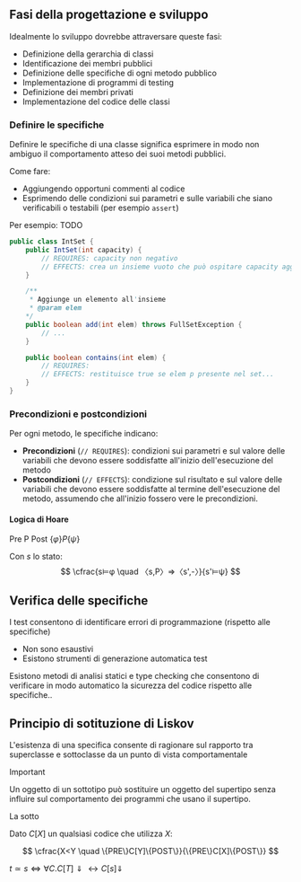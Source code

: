 ## Fasi della progettazione e sviluppo

Idealmente lo sviluppo dovrebbe attraversare queste fasi:
- Definizione della gerarchia di classi
- Identificazione dei membri pubblici
- Definizione delle specifiche di ogni metodo pubblico
- Implementazione di programmi di testing
- Definizione dei membri privati
- Implementazione del codice delle classi

### Definire le specifiche

Definire le specifiche di una classe significa esprimere in modo non ambiguo il comportamento atteso dei suoi metodi pubblici.

Come fare:
- Aggiungendo opportuni commenti al codice
- Esprimendo delle condizioni sui parametri e sulle variabili che siano verificabili o testabili (per esempio `assert`)

Per esempio: TODO
```java
public class IntSet {
    public IntSet(int capacity) {
        // REQUIRES: capacity non negativo
        // EFFECTS: crea un insieme vuoto che può ospitare capacity aggiuntivi
    }

    /**
     * Aggiunge un elemento all'insieme
     * @param elem
    */
    public boolean add(int elem) throws FullSetException {
        // ...
    }

    public boolean contains(int elem) {
        // REQUIRES:
        // EFFECTS: restituisce true se elem p presente nel set...
    }
}
```

### Precondizioni e postcondizioni

Per ogni metodo, le specifiche indicano:
- **Precondizioni** (`// REQUIRES`): condizioni sui parametri e sul valore delle variabili che devono essere soddisfatte all'inizio dell'esecuzione del metodo
- **Postcondizioni** (`// EFFECTS`): condizione sul risultato e sul valore delle variabili che devono essere soddisfatte al termine dell'esecuzione del metodo, assumendo che all'inizio fossero vere le precondizioni.

#### Logica di Hoare

Pre P Post
$\{φ\}P\{ψ\}$

Con $s$ lo stato:
$$
\cfrac{s⊨φ \quad 〈s,P〉⇒〈s',-〉}{s'⊨ψ}
$$

## Verifica delle specifiche

I test consentono di identificare errori di programmazione (rispetto alle specifiche)
- Non sono esaustivi
- Esistono strumenti di generazione automatica test

Esistono metodi di analisi statici e type checking che consentono di verificare in modo automatico la sicurezza del codice rispetto alle specifiche..

## Principio di sotituzione di Liskov

L'esistenza di una specifica consente di ragionare sul rapporto tra superclasse e sottoclasse da un punto di vista comportamentale

>[!important]
>Un oggetto di un sottotipo può sostituire un oggetto del supertipo senza influire sul comportamento dei programmi che usano il supertipo.

La sotto

Dato $C[X]$ un qualsiasi codice che utilizza $X$:

$$
\cfrac{X<Y \quad \{PRE\}C[Y]\{POST\}}{\{PRE\}C[X]\{POST\}}
$$

$t≃s⇔∀C.C[T]⇓↔C[s]⇓$
